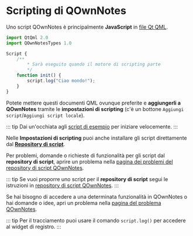 # Scripting di QOwnNotes

Uno script QOwnNotes è principalmente **JavaScript** in [file Qt QML](https://doc.qt.io/qt-5/qtqml-index.html).

```js
import QtQml 2.0
import QOwnNotesTypes 1.0

Script {
    /**
        * Sarà eseguito quando il motore di scripting parte
        */
    function init() {
        script.log("Ciao mondo!");
    }
}
```

Potete mettere questi documenti QML ovunque preferite e **aggiungerli a QOwnNotes** tramite le **impostazioni di scripting** (c'è un bottone `Aggiungi script`/`Aggiungi script locale`).

::: tip
Dai un'occhiata agli [script di esempio](https://github.com/pbek/QOwnNotes/blob/main/docs/scripting/examples) per iniziare velocemente.
:::

Nelle **Impostazioni di scripting** puoi anche installare gli script direttamente dal [**Repository di script**](https://github.com/qownnotes/scripts).

Per problemi, domande o richieste di funzionalità per gli script dal **repository di script**, aprire un problema nella [pagina dei problemi del repository di script QOwnNotes](https://github.com/qownnotes/scripts/issues).

::: tip
Se vuoi proporre uno script per il **repository di script** segui le istruzioni in [repository di script QOwnNotes](https://github.com/qownnotes/scripts).
:::

Se hai bisogno di accedere a una determinata funzionalità in QOwnNotes o hai domande o idee, apri un problema nella [pagina del problema QOwnNotes](https://github.com/pbek/QOwnNotes/issues).

::: tip
Per il tracciamento puoi usare il comando `script.log()` per accedere al widget di registro.
:::